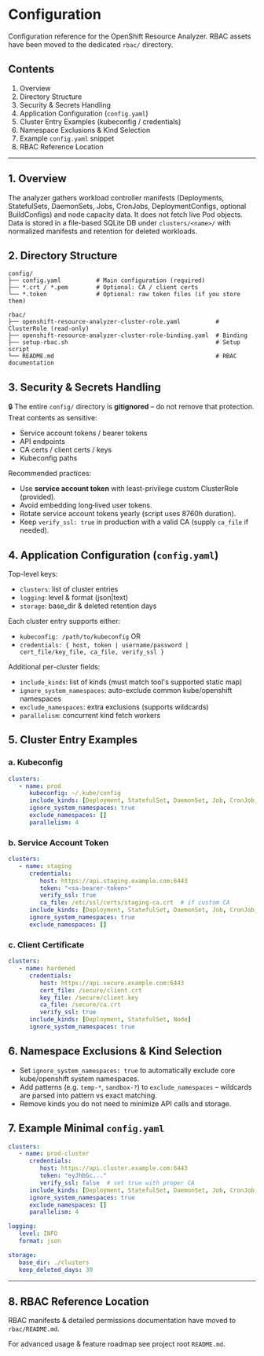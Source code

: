 # Configuration

Configuration reference for the OpenShift Resource Analyzer. RBAC assets have been moved to the dedicated `rbac/` directory.

## Contents
1. Overview
2. Directory Structure
3. Security & Secrets Handling
4. Application Configuration (`config.yaml`)
5. Cluster Entry Examples (kubeconfig / credentials)
6. Namespace Exclusions & Kind Selection
7. Example `config.yaml` snippet
8. RBAC Reference Location

---

## 1. Overview
The analyzer gathers workload controller manifests (Deployments, StatefulSets, DaemonSets, Jobs, CronJobs, DeploymentConfigs, optional BuildConfigs) and node capacity data. It does not fetch live Pod objects. Data is stored in a file-based SQLite DB under `clusters/<name>/` with normalized manifests and retention for deleted workloads.

## 2. Directory Structure
```
config/
├── config.yaml          # Main configuration (required)
├── *.crt / *.pem        # Optional: CA / client certs
└── *.token              # Optional: raw token files (if you store them)

rbac/
├── openshift-resource-analyzer-cluster-role.yaml          # ClusterRole (read-only)
├── openshift-resource-analyzer-cluster-role-binding.yaml  # Binding
├── setup-rbac.sh                                          # Setup script
└── README.md                                              # RBAC documentation
```

## 3. Security & Secrets Handling
🔒 The entire `config/` directory is **gitignored** – do not remove that protection. Treat contents as sensitive:
* Service account tokens / bearer tokens
* API endpoints
* CA certs / client certs / keys
* Kubeconfig paths

Recommended practices:
* Use **service account token** with least-privilege custom ClusterRole (provided).
* Avoid embedding long‑lived user tokens.
* Rotate service account tokens yearly (script uses 8760h duration).
* Keep `verify_ssl: true` in production with a valid CA (supply `ca_file` if needed).

## 4. Application Configuration (`config.yaml`)
Top-level keys:
* `clusters`: list of cluster entries
* `logging`: level & format (json|text)
* `storage`: base_dir & deleted retention days

Each cluster entry supports either:
* `kubeconfig: /path/to/kubeconfig`
OR
* `credentials: { host, token | username/password | cert_file/key_file, ca_file, verify_ssl }`

Additional per-cluster fields:
* `include_kinds`: list of kinds (must match tool's supported static map)
* `ignore_system_namespaces`: auto-exclude common kube/openshift namespaces
* `exclude_namespaces`: extra exclusions (supports wildcards)
* `parallelism`: concurrent kind fetch workers

## 5. Cluster Entry Examples
### a. Kubeconfig
```yaml
clusters:
   - name: prod
      kubeconfig: ~/.kube/config
      include_kinds: [Deployment, StatefulSet, DaemonSet, Job, CronJob, DeploymentConfig, Node]
      ignore_system_namespaces: true
      exclude_namespaces: []
      parallelism: 4
```

### b. Service Account Token
```yaml
clusters:
   - name: staging
      credentials:
         host: https://api.staging.example.com:6443
         token: "<sa-bearer-token>"
         verify_ssl: true
         ca_file: /etc/ssl/certs/staging-ca.crt  # if custom CA
      include_kinds: [Deployment, StatefulSet, DaemonSet, Job, CronJob, DeploymentConfig, Node]
      ignore_system_namespaces: true
      exclude_namespaces: []
```

### c. Client Certificate
```yaml
clusters:
   - name: hardened
      credentials:
         host: https://api.secure.example.com:6443
         cert_file: /secure/client.crt
         key_file: /secure/client.key
         ca_file: /secure/ca.crt
         verify_ssl: true
      include_kinds: [Deployment, StatefulSet, Node]
      ignore_system_namespaces: true
```

## 6. Namespace Exclusions & Kind Selection
* Set `ignore_system_namespaces: true` to automatically exclude core kube/openshift system namespaces.
* Add patterns (e.g. `temp-*`, `sandbox-?`) to `exclude_namespaces` – wildcards are parsed into pattern vs exact matching.
* Remove kinds you do not need to minimize API calls and storage.

## 7. Example Minimal `config.yaml`
```yaml
clusters:
   - name: prod-cluster
      credentials:
         host: https://api.cluster.example.com:6443
         token: "eyJhbGc..."
         verify_ssl: false  # set true with proper CA
      include_kinds: [Deployment, StatefulSet, DaemonSet, Job, CronJob, DeploymentConfig, Node]
      ignore_system_namespaces: true
      exclude_namespaces: []
      parallelism: 4

logging:
   level: INFO
   format: json

storage:
   base_dir: ./clusters
   keep_deleted_days: 30
```

---
## 8. RBAC Reference Location
RBAC manifests & detailed permissions documentation have moved to `rbac/README.md`.

For advanced usage & feature roadmap see project root `README.md`.
